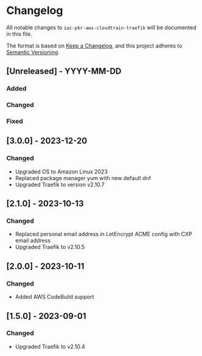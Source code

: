 # Changelog
All notable changes to `iac-pkr-aws-cloudtrain-traefik` will be documented in this file.

The format is based on [Keep a Changelog](https://keepachangelog.com/en/1.0.0/),
and this project adheres to [Semantic Versioning](https://semver.org/spec/v2.0.0.html).

## [Unreleased] - YYYY-MM-DD
### Added
### Changed
### Fixed

## [3.0.0] - 2023-12-20
### Changed
- Upgraded OS to Amazon Linux 2023
- Replaced package manager yum with new default dnf
- Upgraded Traefik to version v2.10.7

## [2.1.0] - 2023-10-13
### Changed
- Replaced personal email address in LetEncrypt ACME config with CXP email address
- Upgraded Traefik to v2.10.5

## [2.0.0] - 2023-10-11
### Changed
- Added AWS CodeBuild support

## [1.5.0] - 2023-09-01
### Changed
- Upgraded Traefik to v2.10.4
